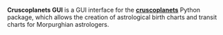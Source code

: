 **Cruscoplanets GUI** is a GUI interface for the [**cruscoplanets**](https://pypi.org/project/cruscoplanets/) Python package, which allows the creation of astrological birth charts and transit charts 
for Morpurghian astrologers.
